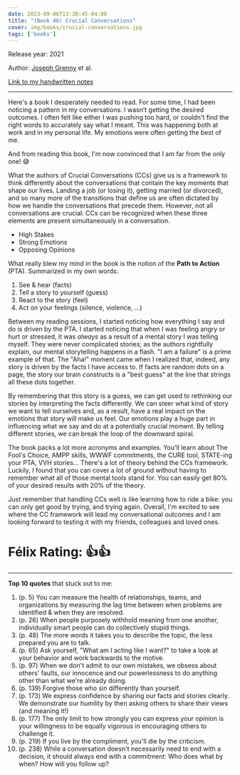 ```yaml
---
date: 2023-09-06T13:30:45-04:00
title: "(Book 46) Crucial Conversations"
cover: img/books/crucial-conversations.jpg
tags: ['books']
---
```


Release year: 2021

Author: [Joseph Grenny](https://www.linkedin.com/in/joseph-grenny-a89081b/) et al.

[Link to my handwritten notes](/books/crucial-conversations.pdf)

---

Here's a book I desperately needed to read. For some time, I had been
noticing a pattern in my conversations. I wasn’t getting the desired
outcomes. I often felt like either I was pushing too hard, or couldn't
find the right words to accurately say what I meant. This was happening
both at work and in my personal life. My emotions were often getting the
best of me.

And from reading this book, I'm now convinced that I am far from the
only one! :sweat_smile:

What the authors of Crucial Conversations (CCs) give us is a framework to
think
differently about the conversations that contain the key moments that
shape our lives. Landing a job (or losing it), getting married (or
divorced), and so many more of the transitions that define us are
often dictated by how we handle the conversations that precede them.
However, not all conversations are crucial: CCs can be recognized when these three elements are present simultaneously in a conversation.

- High Stakes
- Strong Emotions
- Opposing Opinions

What really blew my mind in the book is the notion of the **Path to
Action** (PTA). Summarized in my own words:

1. See & hear (facts)
1. Tell a story to yourself (guess)
1. React to the story (feel)
1. Act on your feelings (silence, violence, ...)

Between my reading sessions, I started noticing how everything I say and
do is driven by the PTA. I started noticing that when I was feeling
angry or hurt or stressed, it was *always* as a result of a mental story
I was telling myself. They were never complicated stories; as the
authors rightfully explain, our mental storytelling happens in a flash.
"I am a failure" is a prime example of that. The "Aha!" moment came
when I realized that, indeed, any story is driven by the facts I have
access to. If facts are random dots on a page, the story our brain
constructs is a "best guess" at the line that strings all these dots
together.

By remembering that this story is a guess, we can get used to rethinking
our stories by interpreting the facts differently. We can steer what
kind of story we want to tell ourselves and, as a result, have a real
impact on the emotions that story will make us feel. Our emotions play a
huge part in influencing what we say and do at a potentially crucial
moment. By telling different stories, we can break the loop of the
downward spiral.

The book packs a lot more acronyms and examples. You'll learn about
The Fool's Choice, AMPP skills, WWWF commitments, the CURE tool, STATE-ing your PTA, VVH
stories... There's a lot of theory behind the
CCs framework. Luckily, I found that you can cover a
lot of ground without having to remember what all of those mental tools
stand for. You can easily get 80% of your desired results with 20% of
the theory.

Just remember that handling CCs well is like learning how to ride a
bike: you can only get good by trying, and trying again. Overall, I'm
excited to see where the CC framework will lead my conversational
outcomes and I am looking forward to testing it with my friends,
colleagues and loved ones.

# Félix Rating: 👍👍

---

**Top 10 quotes** that stuck out to me:

1. (p. 5) You can measure the health of relationships, teams, and
   organizations by measuring the lag time between when problems are
   identified & when they are resolved.
1. (p. 26) When people purposely withhold meaning from one another,
   individually smart people can do collectively stupid things.
1. (p. 48) The more words it takes you to describe the topic, the less
   prepared you are to talk.
1. (p. 65) Ask yourself, "What am I acting like I want?" to take a look
   at your behavior and work backwards to the motive.
1. (p. 97) When we don't admit to our own mistakes, we obsess about
   others' faults, our innocence and our powerlessness to do anything
   other than what we're already doing.
1. (p. 139) Forgive those who sin differently than yourself.
1. (p. 173) We express confidence by sharing our facts and stories
   clearly. We demonstrate our humility by then asking others to share
   their views (and meaning it!)
1. (p. 177) The only limit to how strongly you can express your opinion
   is your willingness to be equally vigorous in encouraging others to
   challenge it.
1. (p. 219) If you live by the compliment, you'll die by the criticism.
1. (p. 238) While a conversation doesn't necessarily need to end with a
   decision, it should always end with a commitment: Who does what by
   when? How will you follow up?

